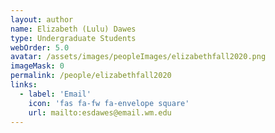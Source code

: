 ```yaml
---
layout: author
name: Elizabeth (Lulu) Dawes
type: Undergraduate Students
webOrder: 5.0
avatar: /assets/images/peopleImages/elizabethfall2020.png
imageMask: 0
permalink: /people/elizabethfall2020
links:
  - label: 'Email'
    icon: 'fas fa-fw fa-envelope square'
    url: mailto:esdawes@email.wm.edu
---
```

